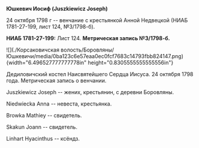 **Юшкевич Иосиф (Juszkiewicz Joseph)**

24 октября 1798 г -- венчание с крестьянкой Анной Недвецкой (НИАБ
1781-27-199, лист 124, №3/1798-б).

**НИАБ 1781-27-199:** Лист 124. **Метрическая запись №3/1798-б.**

![](./Корсаковичская волость/Боровляны/Юшкевичи/media/0ba123c6e57eaa0ec0fcf7683c14793fbb824147.png){width="6.496527777777778in"
height="0.8305555555555556in"}

Дедиловичский костел Наисвятейшего Сердца Иисуса. 24 октября 1798 года.
Метрическая запись о венчании.

Juszkiewicz Joseph -- жених, крестьянин, с деревни Боровляны.

Niedwiecka Anna -- невеста, крестьянка.

Browka Mathiey -- свидетель.

Skakun Joann -- свидетель.

Linhart Hyacinthus -- ксёндз.
